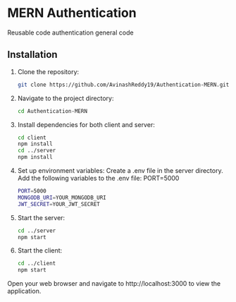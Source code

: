 # MERN Authentication

Reusable code authentication general code

## Installation

1. Clone the repository:

   ```bash
   git clone https://github.com/AvinashReddy19/Authentication-MERN.git
2. Navigate to the project directory:
    ```bash
   cd Authentication-MERN
3. Install dependencies for both client and server:
   ```bash
   cd client
   npm install
   cd ../server
   npm install
4. Set up environment variables:
   Create a .env file in the server directory.
   Add the following variables to the .env file:
   PORT=5000
   
   ```bash
   PORT=5000
   MONGODB_URI=YOUR_MONGODB_URI
   JWT_SECRET=YOUR_JWT_SECRET
5. Start the server:
   ```bash
   cd ../server
   npm start
6. Start the client:
   ```bash
   cd ../client
   npm start

Open your web browser and navigate to http://localhost:3000 to view the application.





